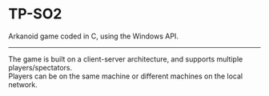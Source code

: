 # TP-SO2
Arkanoid game coded in C, using the Windows API.<br>
<hr>
The game is built on a client-server architecture, and supports multiple players/spectators.<br>
Players can be on the same machine or different machines on the local network.
